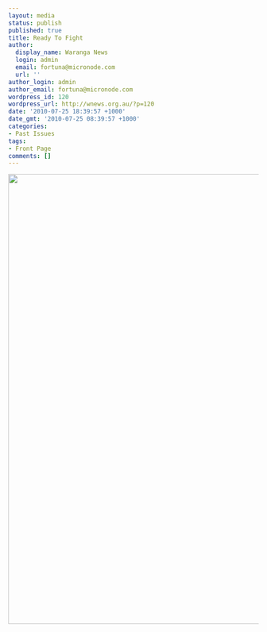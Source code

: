 ```yaml
---
layout: media
status: publish
published: true
title: Ready To Fight
author:
  display_name: Waranga News
  login: admin
  email: fortuna@micronode.com
  url: ''
author_login: admin
author_email: fortuna@micronode.com
wordpress_id: 120
wordpress_url: http://wnews.org.au/?p=120
date: '2010-07-25 18:39:57 +1000'
date_gmt: '2010-07-25 08:39:57 +1000'
categories:
- Past Issues
tags:
- Front Page
comments: []
---
```


<a href="http://wnews.org.au/wp-content/uploads/2010/07/8-July-2010.jpg"><img class="alignnone size-full wp-image-111" title="8 July 2010" src="http://wnews.org.au/wp-content/uploads/2010/07/8-July-2010.jpg" alt="" width="624" height="907" /></a>
